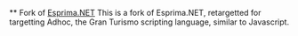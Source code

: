 ** Fork of [Esprima.NET](https://github.com/sebastienros/esprima-dotnet)
This is a fork of Esprima.NET, retargetted for targetting Adhoc, the Gran Turismo scripting language, similar to Javascript.
